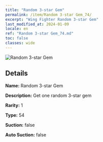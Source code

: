 ```yaml
---
title: "Random 3-star Gem"
permalink: /item/Random 3-star Gem_74/
excerpt: "Wing Fighter Random 3-star Gem"
last_modified_at: 2024-01-09
locale: en
ref: "Random 3-star Gem_74.md"
toc: false
classes: wide
---
```



 ![Random 3-star Gem](/images/item/Random_3-star_Gem_p.png)



## Details

 **Name:** Random 3-star Gem 

 **Description:** Get one random 3-star gem

 **Rarity:** 1 

 **Type:** 54 

 **Suction:** false 

 **Auto Suction:** false 


